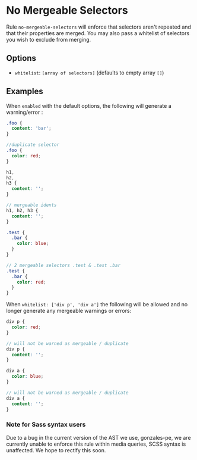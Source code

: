 # No Mergeable Selectors

Rule `no-mergeable-selectors` will enforce that selectors aren't repeated and that their properties are merged. You may also pass a whitelist of selectors you wish to exclude from merging.

## Options

* `whitelist`: `[array of selectors]` (defaults to empty array `[]`)

## Examples

When `enabled` with the default options, the following will generate a warning/error :

```scss
.foo {
  content: 'bar';
}

//duplicate selector
.foo {
  color: red;
}

h1,
h2,
h3 {
  content: '';
}

// mergeable idents
h1, h2, h3 {
  content: '';
}

.test {
  .bar {
    color: blue;
  }
}

// 2 mergeable selectors .test & .test .bar
.test {
  .bar {
    color: red;
  }
}
```

When `whitelist: ['div p', 'div a']` the following will be allowed and no longer generate any mergeable warnings or errors:

```scss
div p {
  color: red;
}

// will not be warned as mergeable / duplicate
div p {
  content: '';
}

div a {
  color: blue;
}

// will not be warned as mergeable / duplicate
div a {
  content: '';
}
```

### Note for Sass syntax users

Due to a bug in the current version of the AST we use, gonzales-pe, we are currently unable to enforce this rule within media queries, SCSS syntax is unaffected. We hope to rectify this soon.

